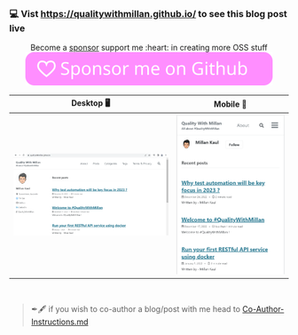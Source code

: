 ### 💻 Vist https://qualitywithmillan.github.io/ to see this blog post live

<p align="center">
  Become a <a href="https://github.com/sponsors/eaccmk" target="_blank">sponsor</a> support me :heart: in creating more OSS stuff <br> 
  <a href="https://github.com/sponsors/eaccmk" target="_blank" >
    <img src="wiki/github_sponsor_btn.svg" alt="sponsor icon with link">
  </a>
</p>


| **Desktop**  :desktop_computer: | **Mobile** :iphone: |
|:--:|:--:|
|<img src="wiki/qualityWithMillan_screen_Desktop.png" alt="Screen showing Desktop view of the webiste quality with millan">|<img src="wiki/qualityWithMillan_screen_mobile_ip_12_plus.png" alt="Screen showing mobile view of the webiste quality with millan">|


<br>


> ✒🖋  if you wish to co-author a blog/post with me head to [Co-Author-Instructions.md](https://github.com/QualityWithMillan/qualitywithmillan.github.io/blob/prod/Co-Author-Instructions.md)
